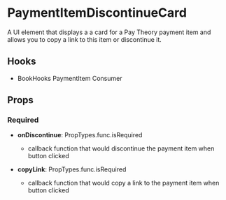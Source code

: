 # PaymentItemDiscontinueCard

A UI element that displays a a card for a Pay Theory payment item and allows you to copy a link to this item or discontinue it.

## Hooks

-   BookHooks PaymentItem Consumer

## Props

### Required

-   **onDiscontinue**: PropTypes.func.isRequired

    -   callback function that would discontinue the payment item when button clicked

-   **copyLink**: PropTypes.func.isRequired

    -   callback function that would copy a link to the payment item when button clicked
